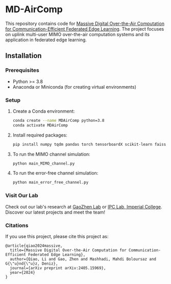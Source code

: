 # MD-AirComp
This repository contains code for [Massive Digital Over-the-Air Computation for Communication-Efficient Federated Edge Learning](https://arxiv.org/abs/2405.15969). The project focuses on uplink multi-user MIMO over-the-air computation systems and its application in federated edge learning.

## Installation

### Prerequisites

- Python >= 3.8
- Anaconda or Miniconda (for creating virtual environments)

### Setup

1. Create a Conda environment:

   ```bash
   conda create --name MDAirComp python=3.8
   conda activate MDAirComp

2. Install required packages:

   ```bash
   pip install numpy tqdm pandas torch tensorboardX scikit-learn faiss-cpu scipy torchvision

3. To run the MIMO channel simulation:

   ```bash
   python main_MIMO_channel.py

4. To run the error-free channel simulation:
   
   ```bash
   python main_error_free_channel.py

### Visit Our Lab

Check out our lab's research at [GaoZhen Lab](https://gaozhen16.github.io/) or [IPC Lab, Imperial College](https://www.imperial.ac.uk/information-processing-and-communications-lab/publications/). Discover our latest projects and meet the team!

### Citations

If you use this project, please cite this project as:

```
@article{qiao2024massive,
  title={Massive Digital Over-the-Air Computation for Communication-Efficient Federated Edge Learning},
  author={Qiao, Li and Gao, Zhen and Mashhadi, Mahdi Boloursaz and G{\"u}nd{\"u}z, Deniz},
  journal={arXiv preprint arXiv:2405.15969},
  year={2024}
}
